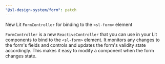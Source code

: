 ```yaml
---
"@sl-design-system/form": patch
---
```


New Lit `FormController` for binding to the `<sl-form>` element

`FormController` is a new `ReactiveController` that you can use in your Lit components to bind to the `<sl-form>` element. It monitors any changes to the form's fields and controls and updates the form's validity state accordingly. This makes it easy to modify a component when the form changes state.
